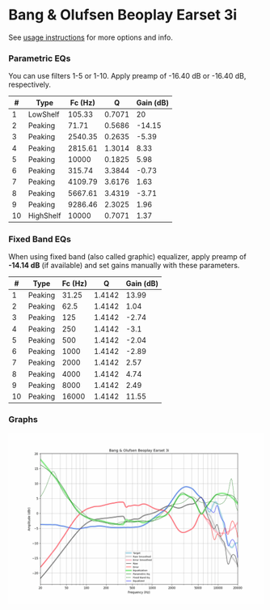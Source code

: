 # Bang & Olufsen Beoplay Earset 3i
See [usage instructions](https://github.com/jaakkopasanen/AutoEq#usage) for more options and info.

### Parametric EQs
You can use filters 1-5 or 1-10. Apply preamp of -16.40 dB or -16.40 dB, respectively.

|   # | Type      |   Fc (Hz) |      Q |   Gain (dB) |
|-----|-----------|-----------|--------|-------------|
|   1 | LowShelf  |    105.33 | 0.7071 |       20    |
|   2 | Peaking   |     71.71 | 0.5686 |      -14.15 |
|   3 | Peaking   |   2540.35 | 0.2635 |       -5.39 |
|   4 | Peaking   |   2815.61 | 1.3014 |        8.33 |
|   5 | Peaking   |  10000    | 0.1825 |        5.98 |
|   6 | Peaking   |    315.74 | 3.3844 |       -0.73 |
|   7 | Peaking   |   4109.79 | 3.6176 |        1.63 |
|   8 | Peaking   |   5667.61 | 3.4319 |       -3.71 |
|   9 | Peaking   |   9286.46 | 2.3025 |        1.96 |
|  10 | HighShelf |  10000    | 0.7071 |        1.37 |

### Fixed Band EQs
When using fixed band (also called graphic) equalizer, apply preamp of **-14.14 dB** (if available) and set gains manually with these parameters.

|   # | Type    |   Fc (Hz) |      Q |   Gain (dB) |
|-----|---------|-----------|--------|-------------|
|   1 | Peaking |     31.25 | 1.4142 |       13.99 |
|   2 | Peaking |     62.5  | 1.4142 |        1.04 |
|   3 | Peaking |    125    | 1.4142 |       -2.74 |
|   4 | Peaking |    250    | 1.4142 |       -3.1  |
|   5 | Peaking |    500    | 1.4142 |       -2.04 |
|   6 | Peaking |   1000    | 1.4142 |       -2.89 |
|   7 | Peaking |   2000    | 1.4142 |        2.57 |
|   8 | Peaking |   4000    | 1.4142 |        4.74 |
|   9 | Peaking |   8000    | 1.4142 |        2.49 |
|  10 | Peaking |  16000    | 1.4142 |       11.55 |

### Graphs
![](./Bang%20&%20Olufsen%20Beoplay%20Earset%203i.png)
